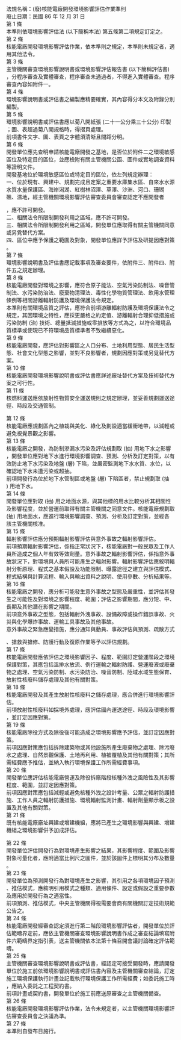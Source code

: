 法規名稱：(廢)核能電廠開發環境影響評估作業準則  
廢止日期：民國 86 年 12 月 31 日  
第 1 條  
本準則依環境影響評估法 (以下簡稱本法) 第五條第二項規定訂定之。  
第 2 條  
核能電廠開發環境影響評估作業，依本準則之規定，本準則未規定者，適  
用其他法令。  
第 3 條  
主管機關審查環境影響說明書或環境影響評估報告書 (以下簡稱評估書)  
，分程序審查及實體審查，程序審查未通過者，不得進入實體審查。程序  
審查內容如附件一。  
第 4 條  
環境影響說明書或評估書之編製應精要確實，其內容得分本文及附錄分別  
編製。  
第 5 條  
環境影響說明書或評估書應以菊八開紙張 (二十一公分乘三十公分) 印製  
；圖、表超過菊八開規格時，得摺頁處理。  
前項書件文字、圖、表頁之字體須清晰且間距分明。  
第 6 條  
開發單位應先查明申請核能電廠開發之基地，是否位於附件二之環境敏感  
區位及特定目的區位，並應檢附有關主管機關公函、圖件或實地調查資料  
等證明文件。  
開發基地位於環境敏感區位或特定目的區位，依左列規定辦理：  
一、位於現有、興建中、規劃完成且定案之重要水庫集水區、自來水水源  
水質水量保護區、海岸潟湖、紅樹林沼澤、草澤、沙洲、河口、珊瑚  
礁、濕地，經主管機關環境影響評估審查委員會審查認定不應開發者  


，應不許可開發。  
二、相關法令所限制開發利用之區域，應不許可開發。  
三、相關法令所限制開發利用之區域，開發單位應取得有關主管機關同意  
或另覓替代方案。  
四、區位中應予保護之範圍及對象，開發單位應詳予評估及研提因應對策  
。  
第 7 條  
環境影響說明書及評估書應記載事項及審查要件，依附件三、附件四、附  
件五之規定辦理。  
第 8 條  
核能電廠開發對環境之影響，應符合原子能法、空氣污染防制法、噪音管  
制法、水污染防治法、廢棄物清理法、毒性化學物質管理法、飲用水管理  
條例等相關游離輻射防護及環境保護法令規定。  
本準則有關環境品質之評估，應符合前項游離輻射防護及環境保護法令之  
規定，其因環境之特性，應採更嚴格之約定值、游離輻射合理抑低措施或  
污染防制 (治) 技術、總量抵減措施或零排放等方式為之，以符合環境品  
質標準或使現已不符環境品質標準者不致繼續惡化。  
第 9 條  
核能電廠開發，應評估對影響區之人口分布、土地利用型態、居民生活型  
態、社會文化型態之影響，並對不良影響者，規劃因應對策或另覓替代方  
案。  
第 10 條  
核能電廠開發環境影響說明書或評估書應詳述廠址替代方案及技術替代方  
案之可行性。  
第 11 條  
核燃料運送應依放射性物質安全運送規則之規定辦理，並妥善規劃運送途  
徑、時段及交通管制。  


第 12 條  
核能電廠應規劃區內之植栽與美化、綠化及劃設適當緩衝地帶，以減輕或  
避免視覺景觀之影響。  
第 13 條  
核能電廠之開發，為防制滲漏水污染及評估規劃取 (抽) 用地下水之影響  
，開發單位應對地下水進行環境影響調查、預測、分析及訂定對策，以有  
效防止地下水污染及地盤 (層) 下陷，並嚴密監測地下水水質、水位，以  
確認地下水未遭污染或超抽。  
前項開發行為位於地下水管制區或地盤 (層) 下陷區者，禁止規劃取 (抽  
) 用地下水。  
第 14 條  
開發單位應對取 (抽) 用之地面水源，與其他標的用水比較分析其相關性  
及影響程度，並於營運前取得有關主管機關之同意文件。核能電廠規劃取  
(抽) 用地面水，應進行環境影響調查、預測、分析及訂定對策，並經各  
該主管機關核准。  
第 15 條  
輻射影響評估應分預期輻射影響評估與意外事故之輻射影響評估。  
前項預期輻射影響評估，係指正常狀況下，核能電廠對一般民眾及工作人  
員所造成之個人年有效等效劑量。意外事故之輻射影響評估，係指意外事  
故狀況下，對環境與人員所可能產生之輻射影響。輻射影響評估應敘明輻  
射分析原理、程式之基本假設及功能限制、曝露途徑之建立與評估模式、  
程式結構與計算流程、輸入與輸出資料之說明、使用參數、分析結果等。  
第 16 條  
核能電廠之開發，應分析可能發生意外事故之型態及嚴重性，並評估其發  
生之可能性及對環境之影響程度、範圍；評估之影響期間，應分短、中、  
長期及其他潛在影響之期間。  
前項意外事故之型態，包括輻射外洩事故、設備故障或操作錯誤事故、火  
災與化學爆炸事故、運輸工具事故及其他事故。  
意外事故之緊急應變措施，應分通知與動員、事故評估與預測、疏散方式  


、搶救與搶修、防護行動及復原作業等予以評估規劃。  
第 17 條  
核能電廠開發應依評估之環境影響因子、程度、範圍訂定營運階段之環境  
保護對策，其應包括溫排水放流、例行運輸之輻射防護、營運廢液或廢棄  
物之處理、空氣污染防制、水污染防治、噪音防制、陸域水域生態保育、  
放射性核廢料儲存處理及其他有關對策。  
第 18 條  
核能電廠開發及其產生放射性核廢料之儲存處理，應合併進行環境影響評  
估。  
前項放射性核廢料如採境外處理，應評估國內運送途徑、時段及環境影響  
，並訂定因應對策。  
第 19 條  
核能電廠除役方式及除役後可能造成之環境影響應予評估，並訂定因應對  
策。  
前項因應對策應包括拆除建築物或其他設施所產生廢棄物之處理、除污廢  
水之處理、自然景觀保護、土地再利用、植被覆植及其他有關對策；其所  
需經費應予推估，並納入執行環境保護工作所需經費事項。  
第 20 條  
開發單位應評估核能電廠營運及除役拆廠階段核種外洩之風險性及其影響  
程度、範圍，並訂定因應對策。  
前項因應對策應包括減輕或避免核種外洩之設計考量、公眾之輻射防護措  
施、工作人員之輻射防護措施、環境輻射監測計畫、輻射劑量顯示板之設  
置及其他有關對策。  
第 21 條  
既有核能電廠廠址興建或增建機組，應將已產生之環境影響與興建、增建  
機組之環境影響併予加成評估。  


第 22 條  
開發單位評估開發行為對環境產生影響之結果，其影響程度、範圍及影響  
對象可量化者，應附適當比例尺之圖件，並於該圖件上標明其分布及數量  
。  
第 23 條  
開發單位為預測開發行為對環境產生之影響，其引用之各項環境因子預測  
、推估模式，應敘明引用模式之種類、適用條件、設定或假設之重要參數  
及應用於開發行為之適當性。  
前項預測、推估模式，中央主管機關得視需要會商有關機關訂定技術規範  
公告之。  
第 24 條  
核能電廠開發經審查認定須進行第二階段環境影響評估者，開發單位於評  
估範疇界定前，應依主管機關審查環境影響說明書作成之審查結論填寫附  
件六範疇界定指引表，送主管機關依本法第十條召開會議討論確定評估範  
疇。  
第 25 條  
主管機關審查環境影響說明書或評估書，經認定可接受開發時，應請開發  
單位於施工前依環境影響說明書或評估書內容及主管機關審查結論，訂定  
施工環境保護執行計畫並記載執行環境保護工作所需經費；如委託施工時  
，應納入委託之工程契約書。  
前項計畫或契約書，開發單位於施工前應送原審查之主管機關備查。  
第 26 條  
核能電廠開發環境影響評估作業，法令未規定者，以主管機關環境影響評  
估審查委員會之決議為準。  
第 27 條  
本準則自發布日施行。  


